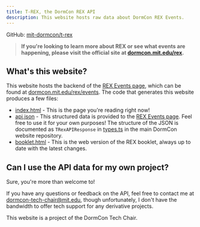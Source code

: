 ```yaml
---
title: T-REX, the DormCon REX API
description: This website hosts raw data about DormCon REX Events.
---
```


GitHub: [mit-dormcon/t-rex][repo]

> **If you're looking to learn more about REX or see what events are happening, please visit the official site at [dormcon.mit.edu/rex](https://dormcon.mit.edu/rex).**

## What's this website?

This website hosts the backend of the [REX Events page][events], which can be found at [dormcon.mit.edu/rex/events][events]. The code that generates this website produces a few files:

- [index.html](/index.html) - This is the page you're reading right now!
- [api.json](/api.json) - This structured data is provided to the [REX Events page][events]. Feel free to use it for your own purposes! The structure of the JSON is documented as `TRexAPIResponse` in [types.ts](https://github.com/mit-dormcon/website/blob/master/components/t-rex/types.ts) in the main DormCon website repository.
- [booklet.html](/booklet.html) - This is the web version of the REX booklet, always up to date with the latest changes.

## Can I use the API data for my own project?

Sure, you're more than welcome to!

If you have any questions or feedback on the API, feel free to contact me at <dormcon-tech-chair@mit.edu>, though unfortunately, I don't have the bandwidth to offer tech support for any derivative projects.

This website is a project of the DormCon Tech Chair.

[repo]: https://github.com/mit-dormcon/t-rex
[events]: https://dormcon.mit.edu/rex/events
